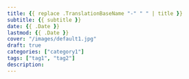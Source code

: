 ```yaml
---
title: {{ replace .TranslationBaseName "-" " " | title }}
subtitle: {{ subtitle }}
date: {{ .Date }}
lastmod: {{ .Date }}
cover: "/images/default1.jpg"
draft: true
categories: ["category1"]
tags: ["tag1", "tag2"]
description:
---
```

